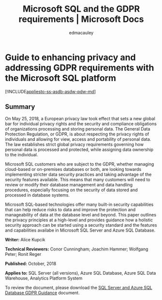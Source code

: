 ﻿---
title: "Microsoft SQL and the GDPR requirements | Microsoft Docs"
ms.custom: ""
ms.date: "05/13/2019"
ms.prod: sql
ms.prod_service: "database-engine, sql-database, sql-data-warehouse, pdw"
ms.reviewer: ""
ms.suite: "sql"
ms.technology: "security"
ms.tgt_pltfrm: ""
ms.topic: conceptual
caps.latest.revision: 2
author: edmacauley
ms.author: edmaca
manager: craigg
monikerRange: ">= aps-pdw-2016 || = azuresqldb-current || = azure-sqldw-latest || >= sql-server-2016 || = sqlallproducts-allversions"
---
# Guide to enhancing privacy and addressing GDPR requirements with the Microsoft SQL platform
[!INCLUDE[appliesto-ss-asdb-asdw-pdw-md](../../includes/appliesto-ss-asdb-asdw-pdw-md.md)]

## Summary
On May 25, 2018, a European privacy law took effect that sets a new global bar for individual privacy rights and the security and compliance obligations of organizations processing and storing personal data. The General Data Protection Regulation, or GDPR, is about respecting the privacy rights of individuals and allowing for view, access and portability of personal data.  The law establishes strict global privacy requirements governing how personal data is processed and protected, while assigning data ownership to the individual. 

Microsoft SQL customers who are subject to the GDPR, whether managing cloud-based or on-premises databases or both, are looking towards implementing stricter data security practices and taking advantage of the security features available. This means that many customers will need to review or modify their database management and data handling procedures, especially focusing on the security of data stored and processed in database systems.

Microsoft SQL-based technologies offer many built-in security capabilities that can help reduce risks to data and improve the protection and manageability of data at the database level and beyond. This paper outlines the privacy principles at a high-level and provides guidance how a holistic security approach can be started using a security standard and the features and capabilities availabe in Microsoft SQL Server and Azure SQL Database.
   
  
**Writer:** Alice Kupcik

**Technical Reviewers:**  Conor Cunningham; Joachim Hammer; Wolfgang Peter; Ronit Reger 
  
**Published:** October, 2018  
  
**Applies to:** SQL Server (all versions), Azure SQL Database, Azure SQL Data Warehouse, Analytics Platform System 
  
To review the document, please download the [SQL Server and Azure SQL Database GDPR Guidance](http://download.microsoft.com/download/4/9/8/498A078A-6F4A-4619-9E72-942DCDB30498/SQL_Server_and_Azure_SQL_Database_GDPR_Guidance_EN_US.pdf) document.   
